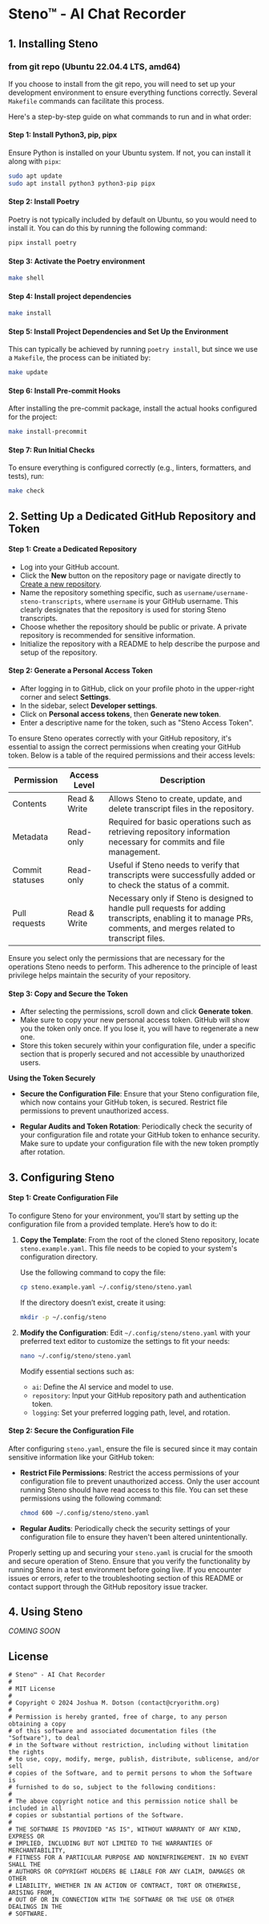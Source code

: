 # Steno™ - AI Chat Recorder


## 1. Installing Steno

### from git repo (Ubuntu 22.04.4 LTS, amd64)

If you choose to install from the git repo, you will need to set up your development
environment to ensure everything functions correctly. Several `Makefile` commands can
facilitate this process.

Here's a step-by-step guide on what commands to run and in what order:

#### Step 1: Install Python3, pip, pipx

Ensure Python is installed on your Ubuntu system. If not, you can install it along
with `pipx`:

```bash
sudo apt update
sudo apt install python3 python3-pip pipx
```

#### Step 2: Install Poetry

Poetry is not typically included by default on Ubuntu, so you would need to install
it. You can do this by running the following command:

```bash
pipx install poetry
```

#### Step 3: Activate the Poetry environment

```bash
make shell
```

#### Step 4: Install project dependencies

```bash
make install
```

#### Step 5: Install Project Dependencies and Set Up the Environment

This can typically be achieved by running `poetry install`, but since we use a
`Makefile`, the process can be initiated by:

```bash
make update
```

#### Step 6: Install Pre-commit Hooks

After installing the pre-commit package, install the actual hooks configured for the
project:

```bash
make install-precommit
```

#### Step 7: Run Initial Checks
To ensure everything is configured correctly (e.g., linters, formatters, and tests),
run:

```bash
make check
```


## 2. Setting Up a Dedicated GitHub Repository and Token

#### Step 1: Create a Dedicated Repository

- Log into your GitHub account.
- Click the **New** button on the repository page or navigate directly to [Create a new repository](https://github.com/new).
- Name the repository something specific, such as `username/username-steno-transcripts`, where `username` is your GitHub username. This clearly designates that the repository is used for storing Steno transcripts.
- Choose whether the repository should be public or private. A private repository is recommended for sensitive information.
- Initialize the repository with a README to help describe the purpose and setup of the repository.

#### Step 2: Generate a Personal Access Token

- After logging in to GitHub, click on your profile photo in the upper-right corner and select **Settings**.
- In the sidebar, select **Developer settings**.
- Click on **Personal access tokens**, then **Generate new token**.
- Enter a descriptive name for the token, such as "Steno Access Token".

To ensure Steno operates correctly with your GitHub repository, it's essential to assign the correct permissions when creating your GitHub token. Below is a table of the required permissions and their access levels:

| Permission | Access Level | Description |
|------------|--------------|-------------|
| Contents   | Read & Write | Allows Steno to create, update, and delete transcript files in the repository. |
| Metadata   | Read-only    | Required for basic operations such as retrieving repository information necessary for commits and file management. |
| Commit statuses | Read-only | Useful if Steno needs to verify that transcripts were successfully added or to check the status of a commit. |
| Pull requests | Read & Write | Necessary only if Steno is designed to handle pull requests for adding transcripts, enabling it to manage PRs, comments, and merges related to transcript files. |

Ensure you select only the permissions that are necessary for the operations Steno needs to perform. This adherence to the principle of least privilege helps maintain the security of your repository.

#### Step 3: Copy and Secure the Token

- After selecting the permissions, scroll down and click **Generate token**.
- Make sure to copy your new personal access token. GitHub will show you the token only once. If you lose it, you will have to regenerate a new one.
- Store this token securely within your configuration file, under a specific section that is properly secured and not accessible by unauthorized users.

**Using the Token Securely**

- **Secure the Configuration File**: Ensure that your Steno configuration file, which now contains your GitHub token, is secured. Restrict file permissions to prevent unauthorized access.

- **Regular Audits and Token Rotation**: Periodically check the security of your configuration file and rotate your GitHub token to enhance security. Make sure to update your configuration file with the new token promptly after rotation.


## 3. Configuring Steno

#### Step 1: Create Configuration File

To configure Steno for your environment, you'll start by setting up the configuration file from a provided template. Here’s how to do it:

1. **Copy the Template**:
   From the root of the cloned Steno repository, locate `steno.example.yaml`. This file needs to be copied to your system's configuration directory.

   Use the following command to copy the file:

   ```bash
   cp steno.example.yaml ~/.config/steno/steno.yaml
   ```

   If the directory doesn’t exist, create it using:

   ```bash
   mkdir -p ~/.config/steno
   ```

2. **Modify the Configuration**:
   Edit `~/.config/steno/steno.yaml` with your preferred text editor to customize the settings to fit your needs:

   ```bash
   nano ~/.config/steno/steno.yaml
   ```

   Modify essential sections such as:
   - `ai`: Define the AI service and model to use.
   - `repository`: Input your GitHub repository path and authentication token.
   - `logging`: Set your preferred logging path, level, and rotation.

#### Step 2: Secure the Configuration File

After configuring `steno.yaml`, ensure the file is secured since it may contain sensitive information like your GitHub token:

- **Restrict File Permissions**:
  Restrict the access permissions of your configuration file to prevent unauthorized access. Only the user account running Steno should have read access to this file. You can set these permissions using the following command:

  ```bash
  chmod 600 ~/.config/steno/steno.yaml
  ```

- **Regular Audits**:
  Periodically check the security settings of your configuration file to ensure they haven't been altered unintentionally.

Properly setting up and securing your `steno.yaml` is crucial for the smooth and secure operation of Steno. Ensure that you verify the functionality by running Steno in a test environment before going live. If you encounter issues or errors, refer to the troubleshooting section of this README or contact support through the GitHub repository issue tracker.


## 4. Using Steno

_COMING SOON_


## License

```text
# Steno™ - AI Chat Recorder
#
# MIT License
#
# Copyright © 2024 Joshua M. Dotson (contact@cryorithm.org)
#
# Permission is hereby granted, free of charge, to any person obtaining a copy
# of this software and associated documentation files (the "Software"), to deal
# in the Software without restriction, including without limitation the rights
# to use, copy, modify, merge, publish, distribute, sublicense, and/or sell
# copies of the Software, and to permit persons to whom the Software is
# furnished to do so, subject to the following conditions:
#
# The above copyright notice and this permission notice shall be included in all
# copies or substantial portions of the Software.
#
# THE SOFTWARE IS PROVIDED "AS IS", WITHOUT WARRANTY OF ANY KIND, EXPRESS OR
# IMPLIED, INCLUDING BUT NOT LIMITED TO THE WARRANTIES OF MERCHANTABILITY,
# FITNESS FOR A PARTICULAR PURPOSE AND NONINFRINGEMENT. IN NO EVENT SHALL THE
# AUTHORS OR COPYRIGHT HOLDERS BE LIABLE FOR ANY CLAIM, DAMAGES OR OTHER
# LIABILITY, WHETHER IN AN ACTION OF CONTRACT, TORT OR OTHERWISE, ARISING FROM,
# OUT OF OR IN CONNECTION WITH THE SOFTWARE OR THE USE OR OTHER DEALINGS IN THE
# SOFTWARE.
```
